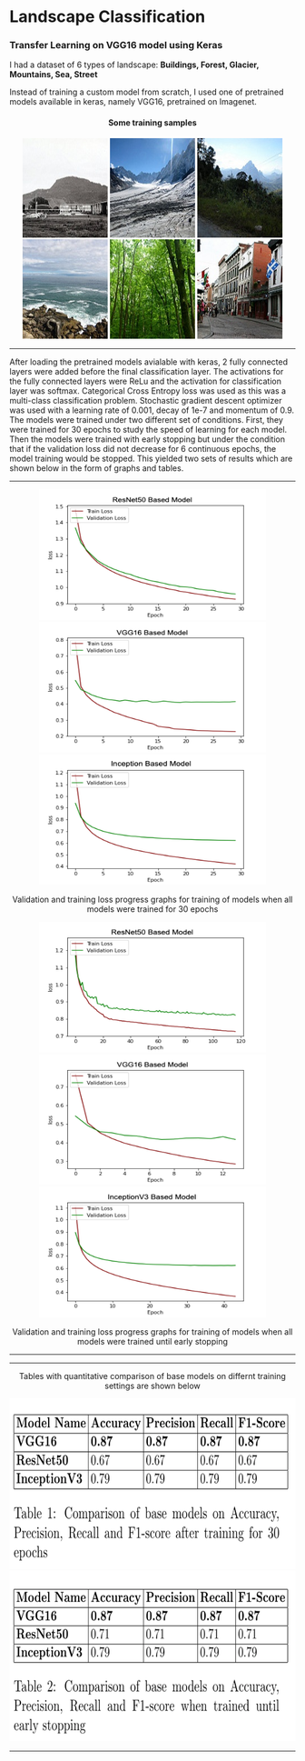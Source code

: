 # Landscape Classification
<h3> Transfer Learning on VGG16 model using Keras </h3>

I had a dataset of 6 types of landscape: <b>Buildings, Forest, Glacier, Mountains, Sea, Street</b>

Instead of training a custom model from scratch, I used one of pretrained models available in keras, namely VGG16, pretrained on Imagenet.

<h4><p align="center">Some training samples</p></h4>

<p align="center">
  <img width="150" height="175" src='https://github.com/mhassan93/landscape-classification-TL/blob/main/Images/0.jpg'/>
  <img width="150" height="175" src='https://github.com/mhassan93/landscape-classification-TL/blob/main/Images/10.jpg'/>
  <img width="150" height="175" src='https://github.com/mhassan93/landscape-classification-TL/blob/main/Images/16.jpg'/>
  <img width="150" height="175" src='https://github.com/mhassan93/landscape-classification-TL/blob/main/Images/7.jpg'/>
  <img width="150" height="175" src='https://github.com/mhassan93/landscape-classification-TL/blob/main/Images/8.jpg'/>
  <img width="150" height="175" src='https://github.com/mhassan93/landscape-classification-TL/blob/main/Images/9.jpg'/>
</p>


<hr>
After loading the pretrained models avialable with keras, 2 fully connected layers were added before the final classification layer. The activations for the fully connected layers were ReLu and the activation for classification layer was softmax. Categorical Cross Entropy loss was used as this was a multi-class classification problem. Stochastic gradient descent optimizer was used with a learning rate of 0.001, decay of 1e-7 and momentum of 0.9. The models were trained under two different set of conditions. First, they were trained for 30 epochs to study the speed of learning for each model. Then the models were trained with early stopping but under the condition that if the validation loss did not decrease for 6 continuous epochs, the model training would be stopped. This yielded two sets of results which are shown below in the form of graphs and tables.
<hr>
<p align="center">
  <img width="400" height="230" src='https://github.com/mhassan93/landscape-classification-TL/blob/main/Results/Plot%20ResNet50.png'/>
  <img width="400" height="230" src='https://github.com/mhassan93/landscape-classification-TL/blob/main/Results/Plot%20VGG16.png'/>
  <img width="400" height="230" src='https://github.com/mhassan93/landscape-classification-TL/blob/main/Results/Plot%20Inception.png'/>
</p>
<p align = "center">Validation and training loss progress graphs for training of models when all models were trained for 30 epochs</p>

<p align="center">
  <img width="400" height="230" src='https://github.com/mhassan93/landscape-classification-TL/blob/main/Results/Plot%20ES%20ResNet50.png'/>
  <img width="400" height="230" src='https://github.com/mhassan93/landscape-classification-TL/blob/main/Results/Plot%20ES%20VGG16.png'/>
  <img width="400" height="230" src='https://github.com/mhassan93/landscape-classification-TL/blob/main/Results/Plot%20ES%20Inception.png'/>
</p>
<p align = "center">Validation and training loss progress graphs for training of models when all models were trained until early stopping</p>
<hr>

<hr>
<p align = "center">Tables with quantitative comparison of base models on differnt training settings are shown below</p>
<p align="center">
  <img width="700" height="300" src='https://github.com/mhassan93/landscape-classification-TL/blob/main/Results/Training%2030%20Epochs.png'/>
  <img width="700" height="300" src='https://github.com/mhassan93/landscape-classification-TL/blob/main/Results/ES%20Training.png'/>
</p>
<hr>

